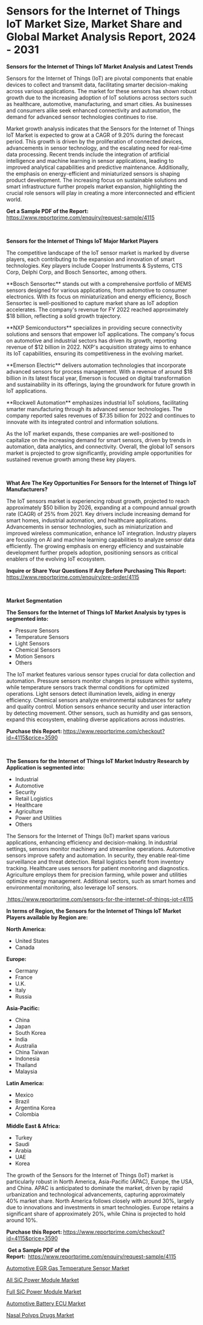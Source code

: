 <p><h1>Sensors for the Internet of Things IoT Market Size, Market Share and Global Market Analysis Report, 2024 - 2031</h1></p><p><strong>Sensors for the Internet of Things IoT Market Analysis and Latest Trends</strong></p>
<p><p>Sensors for the Internet of Things (IoT) are pivotal components that enable devices to collect and transmit data, facilitating smarter decision-making across various applications. The market for these sensors has shown robust growth due to the increasing adoption of IoT solutions across sectors such as healthcare, automotive, manufacturing, and smart cities. As businesses and consumers alike seek enhanced connectivity and automation, the demand for advanced sensor technologies continues to rise.</p><p>Market growth analysis indicates that the Sensors for the Internet of Things IoT Market is expected to grow at a CAGR of 9.20% during the forecast period. This growth is driven by the proliferation of connected devices, advancements in sensor technology, and the escalating need for real-time data processing. Recent trends include the integration of artificial intelligence and machine learning in sensor applications, leading to improved analytical capabilities and predictive maintenance. Additionally, the emphasis on energy-efficient and miniaturized sensors is shaping product development. The increasing focus on sustainable solutions and smart infrastructure further propels market expansion, highlighting the crucial role sensors will play in creating a more interconnected and efficient world.</p></p>
<p><strong>Get a Sample PDF of the Report:&nbsp;</strong> <a href="https://www.reportprime.com/enquiry/request-sample/4115">https://www.reportprime.com/enquiry/request-sample/4115</a></p>
<p>&nbsp;</p>
<p><strong>Sensors for the Internet of Things IoT Major Market Players</strong></p>
<p><p>The competitive landscape of the IoT sensor market is marked by diverse players, each contributing to the expansion and innovation of smart technologies. Key players include Cooper Instruments & Systems, CTS Corp, Delphi Corp, and Bosch Sensortec, among others.</p><p>**Bosch Sensortec** stands out with a comprehensive portfolio of MEMS sensors designed for various applications, from automotive to consumer electronics. With its focus on miniaturization and energy efficiency, Bosch Sensortec is well-positioned to capture market share as IoT adoption accelerates. The company's revenue for FY 2022 reached approximately $18 billion, reflecting a solid growth trajectory.</p><p>**NXP Semiconductors** specializes in providing secure connectivity solutions and sensors that empower IoT applications. The company's focus on automotive and industrial sectors has driven its growth, reporting revenue of $12 billion in 2022. NXP's acquisition strategy aims to enhance its IoT capabilities, ensuring its competitiveness in the evolving market.</p><p>**Emerson Electric** delivers automation technologies that incorporate advanced sensors for process management. With a revenue of around $18 billion in its latest fiscal year, Emerson is focused on digital transformation and sustainability in its offerings, laying the groundwork for future growth in IoT applications.</p><p>**Rockwell Automation** emphasizes industrial IoT solutions, facilitating smarter manufacturing through its advanced sensor technologies. The company reported sales revenues of $7.35 billion for 2022 and continues to innovate with its integrated control and information solutions.</p><p>As the IoT market expands, these companies are well-positioned to capitalize on the increasing demand for smart sensors, driven by trends in automation, data analytics, and connectivity. Overall, the global IoT sensors market is projected to grow significantly, providing ample opportunities for sustained revenue growth among these key players.</p></p>
<p>&nbsp;</p>
<p><strong>What Are The Key Opportunities For Sensors for the Internet of Things IoT Manufacturers?</strong></p>
<p><p>The IoT sensors market is experiencing robust growth, projected to reach approximately $50 billion by 2026, expanding at a compound annual growth rate (CAGR) of 25% from 2021. Key drivers include increasing demand for smart homes, industrial automation, and healthcare applications. Advancements in sensor technologies, such as miniaturization and improved wireless communication, enhance IoT integration. Industry players are focusing on AI and machine learning capabilities to analyze sensor data efficiently. The growing emphasis on energy efficiency and sustainable development further propels adoption, positioning sensors as critical enablers of the evolving IoT ecosystem.</p></p>
<p><strong>Inquire or Share Your Questions If Any Before Purchasing This Report:</strong> <a href="https://www.reportprime.com/enquiry/pre-order/4115">https://www.reportprime.com/enquiry/pre-order/4115</a></p>
<p>&nbsp;</p>
<p><strong>Market Segmentation</strong></p>
<p><strong>The Sensors for the Internet of Things IoT Market Analysis by types is segmented into:</strong></p>
<p><ul><li>Pressure Sensors</li><li>Temperature Sensors</li><li>Light Sensors</li><li>Chemical Sensors</li><li>Motion Sensors</li><li>Others</li></ul></p>
<p><p>The IoT market features various sensor types crucial for data collection and automation. Pressure sensors monitor changes in pressure within systems, while temperature sensors track thermal conditions for optimized operations. Light sensors detect illumination levels, aiding in energy efficiency. Chemical sensors analyze environmental substances for safety and quality control. Motion sensors enhance security and user interaction by detecting movement. Other sensors, such as humidity and gas sensors, expand this ecosystem, enabling diverse applications across industries.</p></p>
<p><strong>Purchase this Report:&nbsp;</strong><a href="https://www.reportprime.com/checkout?id=4115&price=3590">https://www.reportprime.com/checkout?id=4115&price=3590</a></p>
<p>&nbsp;</p>
<p><strong>The Sensors for the Internet of Things IoT Market Industry Research by Application is segmented into:</strong></p>
<p><ul><li>Industrial</li><li>Automotive</li><li>Security</li><li>Retail Logistics</li><li>Healthcare</li><li>Agriculture</li><li>Power and Utilities</li><li>Others</li></ul></p>
<p><p>The Sensors for the Internet of Things (IoT) market spans various applications, enhancing efficiency and decision-making. In industrial settings, sensors monitor machinery and streamline operations. Automotive sensors improve safety and automation. In security, they enable real-time surveillance and threat detection. Retail logistics benefit from inventory tracking. Healthcare uses sensors for patient monitoring and diagnostics. Agriculture employs them for precision farming, while power and utilities optimize energy management. Additional sectors, such as smart homes and environmental monitoring, also leverage IoT sensors.</p></p>
<p><a href="https://www.reportprime.com/sensors-for-the-internet-of-things-iot-r4115">&nbsp;https://www.reportprime.com/sensors-for-the-internet-of-things-iot-r4115</a></p>
<p><strong>In terms of Region, the Sensors for the Internet of Things IoT Market Players available by Region are:</strong></p>
<p>
    <p> <strong> North America: </strong>
        <ul>
            <li>United States</li>
            <li>Canada</li>
        </ul>
        </p> 
    <p> <strong> Europe: </strong>
        <ul>
            <li>Germany</li>
            <li>France</li>
            <li>U.K.</li>
            <li>Italy</li>
            <li>Russia</li>
        </ul>
        </p> 
    <p> <strong> Asia-Pacific: </strong>
        <ul>
            <li>China</li>
            <li>Japan</li>
            <li>South Korea</li>
            <li>India</li>
            <li>Australia</li>
            <li>China Taiwan</li>
            <li>Indonesia</li>
            <li>Thailand</li>
            <li>Malaysia</li>
        </ul>
        </p> 
    <p> <strong> Latin America: </strong>
        <ul>
            <li>Mexico</li>
            <li>Brazil</li>
            <li>Argentina Korea</li>
            <li>Colombia</li>
        </ul>
        </p> 
    <p> <strong> Middle East & Africa: </strong>
        <ul>
            <li>Turkey</li>
            <li>Saudi</li>
            <li>Arabia</li>
            <li>UAE</li>
            <li>Korea</li>
        </ul>
    </p>
    </p>
<p><p>The growth of the Sensors for the Internet of Things (IoT) market is particularly robust in North America, Asia-Pacific (APAC), Europe, the USA, and China. APAC is anticipated to dominate the market, driven by rapid urbanization and technological advancements, capturing approximately 40% market share. North America follows closely with around 30%, largely due to innovations and investments in smart technologies. Europe retains a significant share of approximately 20%, while China is projected to hold around 10%.</p></p>
<p><strong>Purchase this Report: </strong><a href="https://www.reportprime.com/checkout?id=4115&price=3590">https://www.reportprime.com/checkout?id=4115&price=3590</a></p>
<p>&nbsp;<strong>Get a Sample PDF of the Report:&nbsp;&nbsp;</strong><a href="https://www.reportprime.com/enquiry/request-sample/4115">https://www.reportprime.com/enquiry/request-sample/4115</a></p>
<p><strong></strong></p>
<p><p><a href="https://issuu.com/reportprime-2/docs/automotive-egr-gas-temperature-sens_b3a30660dfa45d">Automotive EGR Gas Temperature Sensor Market</a></p><p><a href="https://github.com/JakirUddin651/Market-Research-Report-List-1/blob/main/all-sic-power-module-market.md">All SiC Power Module Market</a></p><p><a href="https://github.com/ashepherd82/Market-Research-Report-List-6/blob/main/full-sic-power-module-market.md">Full SiC Power Module Market</a></p><p><a href="https://issuu.com/reportprime-2/docs/automotive-battery-ecu-market-size-_17e4aae635aabf">Automotive Battery ECU Market</a></p><p><a href="https://www.linkedin.com/pulse/nasal-polyps-drugs-industry-forecast-market-shifts-strategic-thq0e?trackingId=lDtl25ymR6%2BukEVEsyab4w%3D%3D">Nasal Polyps Drugs Market</a></p></p>